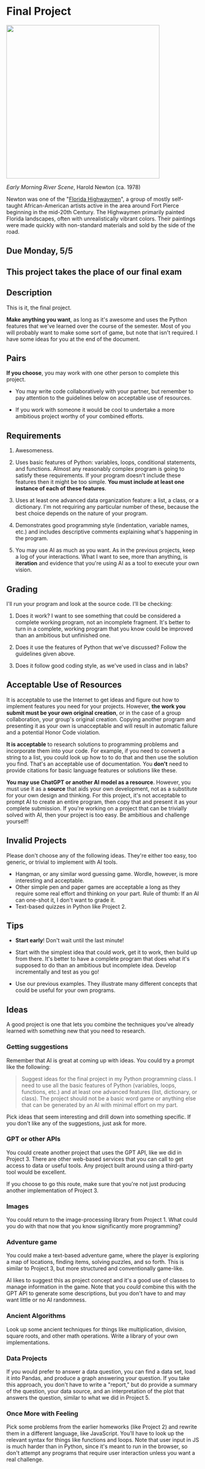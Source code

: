 # Final Project

<img src="https://ids.si.edu/ids/deliveryService?id=NMAAHC-2014_185_10_005&max_w=700" width="400px" />

*Early Morning River Scene*, Harold Newton (ca. 1978)

Newton was one of the "[Florida Highwaymen](https://nmaahc.si.edu/object/nmaahc_2014.185.10ab?destination=/explore/collection/search%3Fedan_q%3D%252A%253A%252A%26edan_fq%255B0%255D%3Dplace%253A%2522Fort%252BPierce%2522%26op%3DSearch)", a group of mostly self-taught African-American artists active in the area around Fort Pierce beginning in the mid-20th Century. The Highwaymen primarily painted Florida landscapes, often with unrealistically vibrant colors. Their paintings were made quickly with non-standard materials and sold by the side of the road.

## Due Monday, 5/5

## This project takes the place of our final exam


## Description

This is it, the final project.

**Make anything you want**, as long as it's awesome and uses the Python features that we've learned over the course of the semester. Most of you will probably want to make some sort of game, but note that isn't required. I have some ideas for you at the end of the document.

## Pairs

**If you choose**, you may work with one other person to complete this project.

- You may write code collaboratively with your partner, but remember to pay attention to the guidelines below on acceptable use of resources.

- If you work with someone it would be cool to undertake a more ambitious project worthy of your combined efforts.

## Requirements

1. Awesomeness.

2. Uses basic features of Python: variables, loops, conditional statements, and functions. Almost any reasonably complex program is going to satisfy these requirements. If your program doesn't include these features then it might be too simple. **You must include at least one instance of each of these features**.
   
3. Uses at least one advanced data organization feature: a list, a class, or a dictionary. I'm not requiring any particular number of these, because the best choice depends on the nature of your program.
   
4. Demonstrates good programming style (indentation, variable names, etc.) and includes descriptive comments explaining what's happening in the program.

5. You may use AI as much as you want. As in the previous projects, keep a log of your interactions. What I want to see, more than anything, is **iteration** and evidence that you're using AI as a tool to execute your own vision.
   
## Grading

I'll run your program and look at the source code. I'll be checking:

1. Does it work? I want to see something that could be considered a complete working program, not an incomplete fragment. It's better to turn in a complete, working program that you know could be improved than an ambitious but unfinished one.

2. Does it use the features of Python that we've discussed? Follow the guidelines given above.

3. Does it follow good coding style, as we've used in class and in labs?

## Acceptable Use of Resources

It is acceptable to use the Internet to get ideas and figure out how to implement features you need for your projects. However, **the work you submit must be your own original creation**, or in the case of a group collaboration, your group's original creation. Copying another program and presenting it as your own is unacceptable and will result in automatic failure and a potential Honor Code violation.

**It is acceptable** to research solutions to programming problems and incorporate them into your code. For example, if you need to convert a string to a list, you could look up how to to do that and then use the solution you find. That's an acceptable use of documentation. You **don't** need to provide citations for basic language features or solutions like these.

**You may use ChatGPT or another AI model as a resource**. However, you must use it as a **source** that aids your own development, not as a substitute for your own design and thinking. For this project, it's not acceptable to prompt AI to create an entire program, then copy that and present it as your complete submission. If you're working on a project that can be trivially solved with AI, then your project is too easy. Be ambitious and challenge yourself!

## Invalid Projects

Please don't choose any of the following ideas. They're either too easy, too generic, or trivial to implement with AI tools.

- Hangman, or any similar word guessing game. Wordle, however, is more interesting and acceptable.
- Other simple pen and paper games are acceptable a long as they require some real effort and thinking on your part. Rule of thumb: If an AI can one-shot it, I don't want to grade it.
- Text-based quizzes in Python like Project 2.

## Tips

- **Start early**! Don't wait until the last minute!

- Start with the simplest idea that could work, get it to work, then build up from there. It's better to have a complete program that does
what it's supposed to do than an ambitious but incomplete idea. Develop incrementally and test as you go!

- Use our previous examples. They illustrate many different concepts that could be useful for your own programs.

## Ideas

A good project is one that lets you combine the techniques you've already learned with something new that you need to research.

### Getting suggestions

Remember that AI is great at coming up with ideas. You could try a prompt like the following:

> Suggest ideas for the final project in my Python programming class. I need to use all the basic features of Python (variables, loops, functions, etc.) and at least one advanced features (list, dictionary, or class). The project should not be a basic word game or anything else that can be generated by an AI with minimal effort on my part.

Pick ideas that seem interesting and drill down into something specific. If you don't like any of the suggestions, just ask for more.

### GPT or other APIs

You could create another project that uses the GPT API, like we did in Project 3. There are other web-based services that you can call to get access to data or useful tools. Any project built around using a third-party tool would be excellent.

If you choose to go this route, make sure that you're not just producing another implementation of Project 3.

### Images

You could return to the image-processing library from Project 1. What could you do with that now that you know significantly more programming?

### Adventure game

You could make a text-based adventure game, where the player is exploring a map of locations, finding items, solving puzzles, and so forth. This is similar to Project 3, but more structured and conventionally game-like.

AI likes to suggest this as project concept and it's a good use of classes to manage information in the game. Note that you *could* combine this with the GPT API to generate some descriptions, but you don't have to and may want little or no AI randomness.

### Ancient Algorithms

Look up some ancient techniques for things like multiplication, division, square roots, and other math operations. Write a library of your own implementations.

### Data Projects

If you would prefer to answer a data question, you can find a data set, load it into Pandas, and produce a graph answering your question. If you take this approach, you don't have to write a "report," but do provide a summary of the question, your data source, and an interpretation of the plot that answers the question, similar to what we did in Project 5.

### Once More with Feeling

Pick some problems from the earlier homeworks (like Project 2) and rewrite them in a different language, like JavaScript. You'll have to look up the relevant syntax for things like functions and loops. Note that user input in JS is much harder than in Python, since it's meant to run in the browser, so don't attempt any programs that require user interaction unless you want a real challenge.
